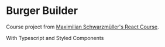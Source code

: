 # Burger Builder

Course project from [Maximilian Schwarzmüller's React Course](https://www.udemy.com/react-the-complete-guide-incl-redux).

With Typescript and Styled Components
